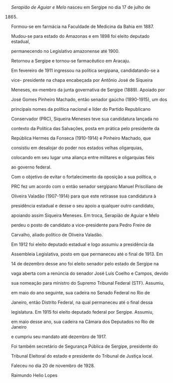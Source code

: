

*Serapião de Aguiar e Melo* nasceu em Sergipe no dia 17 de julho de

1865.



Formou-se em farmácia na Faculdade de Medicina da Bahia em 1887.

Mudou-se para estado do Amazonas e em 1898 foi eleito deputado estadual,

permanecendo no Legislativo amazonense até 1900.



Retornou a Sergipe e tornou-se farmacêutico em Aracaju.



Em fevereiro de 1911 ingressou na política sergipana, candidatando-se a

vice- presidente na chapa encabeçada por Antônio José de Siqueira

Meneses, ex-membro da junta governativa de Sergipe (1889). Apoiado por

José Gomes Pinheiro Machado, então senador gaúcho (1890-1915), um dos

principais nomes da política nacional e líder do Partido Republicano

Conservador (PRC), Siqueira Meneses teve sua candidatura lançada no

contexto da Política das Salvações, posta em prática pelo presidente da

República Hermes da Fonseca (1910-1914) e Pinheiro Machado, que

consistiu em desalojar do poder nos estados velhas oligarquias,

colocando em seu lugar uma aliança entre militares e oligarquias fiéis

ao governo federal.



Com o objetivo de evitar o fortalecimento da oposição a sua política, o

PRC fez um acordo com o então senador sergipano Manuel Prisciliano de

Oliveira Valadão (1907-1914) para que este retirasse sua candidatura à

presidência estadual e desse o seu apoio a qualquer outro candidato,

apoiando assim Siqueira Meneses. Em troca, Serapião de Aguiar e Melo

perdeu o posto de candidato a vice-presidente para Pedro Freire de

Carvalho, aliado político de Oliveira Valadão.



Em 1912 foi eleito deputado estadual e logo assumiu a presidência da

Assembleia Legislativa, posto em que permaneceu até o final de 1913. Em

14 de dezembro desse ano foi eleito senador pelo estado de Sergipe na

vaga aberta com a renúncia do senador José Luís Coelho e Campos, devido

sua nomeação para ministro do Supremo Tribunal Federal (STF). Assumiu,

em maio do ano seguinte, sua cadeira no Senado Federal no Rio de

Janeiro, então Distrito Federal, na qual permaneceu até o final dessa

legislatura. Em 1915 foi eleito deputado federal por Sergipe. Assumiu,

em maio desse ano, sua cadeira na Câmara dos Deputados no Rio de Janeiro

e cumpriu seu mandato até dezembro de 1917.



Foi também secretário de Segurança Pública de Sergipe, presidente do

Tribunal Eleitoral do estado e presidente do Tribunal de Justiça local.



Faleceu no dia 20 de novembro de 1928.



Raimundo Helio Lopes



